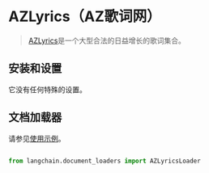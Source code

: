 # AZLyrics（AZ歌词网）

>[AZLyrics](https://www.azlyrics.com/)是一个大型合法的日益增长的歌词集合。

## 安装和设置

它没有任何特殊的设置。


## 文档加载器

请参见[使用示例](../modules/indexes/document_loaders/examples/azlyrics.ipynb)。

```python

from langchain.document_loaders import AZLyricsLoader

```

